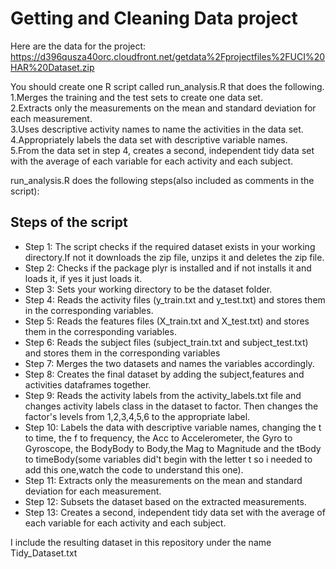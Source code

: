 # Getting and Cleaning Data project

Here are the data for the project: 
https://d396qusza40orc.cloudfront.net/getdata%2Fprojectfiles%2FUCI%20HAR%20Dataset.zip 

 You should create one R script called run_analysis.R that does the following.  
1.Merges the training and the test sets to create one data set.  
2.Extracts only the measurements on the mean and standard deviation for each measurement.  
3.Uses descriptive activity names to name the activities in the data set.  
4.Appropriately labels the data set with descriptive variable names.  
5.From the data set in step 4, creates a second, independent tidy data set with the average of each variable for each activity and each subject.  

run_analysis.R does the following steps(also included as comments in the script):

## Steps of the script

* Step 1: The script checks if the required dataset exists in your working directory.If not it downloads the zip file, unzips it and deletes the zip file.  
* Step 2: Checks if the package plyr is installed and if not installs it and loads it, if yes it just loads it.  
* Step 3: Sets your working directory to be the dataset folder.  
* Step 4: Reads the activity files (y_train.txt and y_test.txt) and stores them in the corresponding variables.  
* Step 5: Reads the features files (X_train.txt and X_test.txt) and stores them in the corresponding variables.  
* Step 6: Reads the subject files (subject_train.txt and subject_test.txt) and stores them in the corresponding variables
* Step 7: Merges the two datasets and names the variables accordingly.  
* Step 8: Creates the final dataset by adding the subject,features and activities dataframes together.  
* Step 9: Reads the activity labels from the activity_labels.txt file and changes activity labels class in the dataset to 
factor. Then changes the factor's levels from 1,2,3,4,5,6 to the appropriate label.  
* Step 10: Labels the data with descriptive variable names, changing the t to time, the f to frequency, the Acc to Accelerometer, the Gyro to Gyroscope, the BodyBody to Body,the Mag to Magnitude and the tBody to timeBody(some variables did't begin with the letter t so i needed to add this one,watch the code to understand this one).  
* Step 11: Extracts only the measurements on the mean and standard deviation for each measurement.  
* Step 12: Subsets the dataset based on the extracted measurements.  
* Step 13: Creates a second, independent tidy data set with the average of each variable for each activity and each subject.  

I include the resulting dataset in this repository under the name Tidy_Dataset.txt
